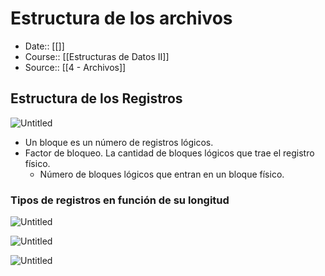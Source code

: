 # Estructura de los archivos

- Date:: [[]]
- Course:: [[Estructuras de Datos II]]
- Source:: [[4 - Archivos]]


## Estructura de los Registros

![Untitled](Images/Estructura%20de%20los%20archivos/Untitled.png)

- Un bloque es un número de registros lógicos.
- Factor de bloqueo. La cantidad de bloques lógicos que trae el registro físico.
    - Número de bloques lógicos que entran en un bloque físico.

### Tipos de registros en función de su longitud

![Untitled](Images/Estructura%20de%20los%20archivos/Untitled%201.png)

![Untitled](Images/Estructura%20de%20los%20archivos/Untitled%202.png)

![Untitled](Images/Estructura%20de%20los%20archivos/Untitled%203.png)